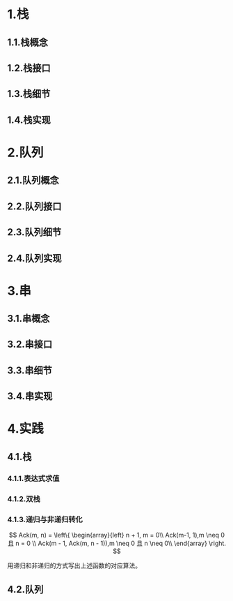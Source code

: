 # 1.栈

## 1.1.栈概念

## 1.2.栈接口

## 1.3.栈细节

## 1.4.栈实现

# 2.队列

## 2.1.队列概念

## 2.2.队列接口

## 2.3.队列细节

## 2.4.队列实现

# 3.串

## 3.1.串概念

## 3.2.串接口

## 3.3.串细节

## 3.4.串实现



# 4.实践

## 4.1.栈

### 4.1.1.表达式求值

### 4.1.2.双栈

### 4.1.3.递归与非递归转化

$$
Ack(m, n) = 
\left\{
\begin{array}{left}
n + 1, m = 0\\
Ack(m-1, 1),m \neq 0 且 n = 0 \\
Ack(m - 1, Ack(m, n - 1)),m \neq 0 且 n \neq 0\\
\end{array}
\right.
$$

用递归和非递归的方式写出上述函数的对应算法。

## 4.2.队列



